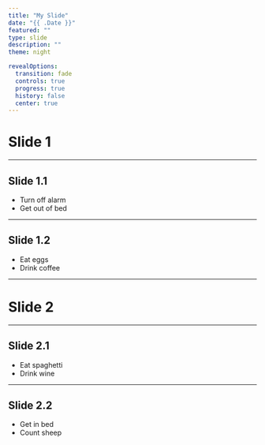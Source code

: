 ```yaml
---
title: "My Slide"
date: "{{ .Date }}"
featured: ""
type: slide
description: ""
theme: night

revealOptions:
  transition: fade
  controls: true
  progress: true
  history: false
  center: true
---
```

# Slide 1

___

## Slide 1.1

- Turn off alarm
- Get out of bed

___

## Slide 1.2

- Eat eggs
- Drink coffee

---

# Slide 2

___

## Slide 2.1

- Eat spaghetti
- Drink wine

___

## Slide 2.2

- Get in bed
- Count sheep
